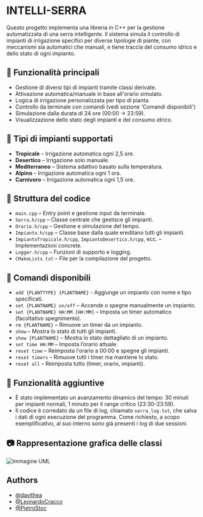 
# INTELLI-SERRA

Questo progetto implementa una libreria in C++ per la gestione automatizzata di una serra intelligente. Il sistema simula il controllo di impianti di irrigazione specifici per diverse tipologie di piante, con meccanismi sia automatici che manuali, e tiene traccia del consumo idrico e dello stato di ogni impianto.


## 🎯 Funzionalità principali
- Gestione di diversi tipi di impianti tramite classi derivate.
- Attivazione automatica/manuale in base all'orario simulato.
- Logica di irrigazione personalizzata per tipo di pianta.
- Controllo da terminale con comandi (vedi sezione 'Comandi disponibili')
- Simulazione dalla durata di 24 ore (00:00 → 23:59).
- Visualizzazione dello stato degli impianti e del consumo idrico.
## 🌱 Tipi di impianti supportati

- **Tropicale** – Irrigazione automatica ogni 2,5 ore.
- **Desertico** – Irrigazione solo manuale.
- **Mediterraneo** – Sistema adattivo basato sulla temperatura.
- **Alpino** – Irrigazione automatica ogni 1 ora.
- **Carnivoro** – Irrigazione automatica ogni 1,5 ore.
## 📂 Struttura del codice

- `main.cpp` – Entry point e gestione input da terminale.
- `Serra.h/cpp` – Classe centrale che gestisce gli impianti.
- `Orario.h/cpp` – Gestione e simulazione del tempo.
- `Impianto.h/cpp` – Classe base dalla quale ereditano tutti gli impianti.
- `ImpiantoTropicale.h/cpp`, `ImpiantoDesertico.h/cpp`, ecc. – Implementazioni concrete.
- `Logger.h/cpp` – Funzioni di supporto e logging.
- `CMakeLists.txt` – File per la compilazione del progetto.
## 🧪 Comandi disponibili

- `add {PLANTTYPE} {PLANTNAME}` - Aggiunge un impianto con nome e tipo specificati.
- `set {PLANTNAME} on/off` – Accende o spegne manualmente un impianto.
- `set {PLANTNAME} HH:MM [HH:MM]` – Imposta un timer automatico (facoltativo spegnimento).
- `rm {PLANTNAME}` – Rimuove un timer da un impianto.
- `show` – Mostra lo stato di tutti gli impianti.
- `show {PLANTNAME}` – Mostra lo stato dettagliato di un impianto.
- `set time HH:MM` – Imposta l’orario attuale.
- `reset time` – Reimposta l'orario a 00:00 e spegne gli impianti.
- `reset timers` – Rimuove tutti i timer ma mantiene lo stato.
- `reset all` – Reimposta tutto (timer, orario, impianti).
## 📌 Funzionalità aggiuntive
- È stato implementato un avanzamento dinamico del tempo: 30 minuti per impianti normali, 1 minuto per il range critico (23:30–23:59).
- Il codice è corredato da un file di log, chiamato `serra_log.txt`, che salva i dati di ogni esecuzione del programma. Come richiesto, a scopo esemplificativo, al suo interno sono già presenti i log di due sessioni.

## 📷 Rappresentazione grafica delle classi

![Immagine UML](https://files.catbox.moe/0bvibv.png)
## Authors

- [@davithea](https://www.github.com/davithea)
- [@LeonardoCracco](https://github.com/LeonardoCracco)
- [@PietroStoc](https://github.com/PietroStoc)

